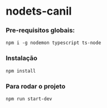 # nodets-canil


### Pre-requisitos globais:
`npm i -g nodemon typescript ts-node`

### Instalação
` npm install `

### Para rodar o projeto
`npm run start-dev` 